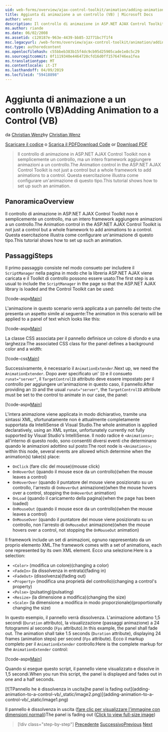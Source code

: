 ```yaml
---
uid: web-forms/overview/ajax-control-toolkit/animation/adding-animation-to-a-control-vb
title: Aggiunta di animazione a un controllo (VB) | Microsoft Docs
author: wenz
description: Il controllo di animazione in ASP.NET AJAX Control Toolkit non è semplicemente un controllo, ma un intero framework aggiungere animazioni a un controllo. Questa esercitazione viene illustrato come...
ms.author: riande
ms.date: 06/02/2008
ms.assetid: c120187e-963e-4439-bb85-32771bc7f1f4
msc.legacyurl: /web-forms/overview/ajax-control-toolkit/animation/adding-animation-to-a-control-vb
msc.type: authoredcontent
ms.openlocfilehash: c55bbeb383b15f4dc9cb95d25905cade1e8c5c29
ms.sourcegitcommit: 0f1119340e4464720cfd16d0ff15764746ea1fea
ms.translationtype: MT
ms.contentlocale: it-IT
ms.lasthandoff: 04/09/2019
ms.locfileid: "59418898"
---
```

# <a name="adding-animation-to-a-control-vb"></a><span data-ttu-id="fca7e-104">Aggiunta di animazione a un controllo (VB)</span><span class="sxs-lookup"><span data-stu-id="fca7e-104">Adding Animation to a Control (VB)</span></span>

<span data-ttu-id="fca7e-105">da [Christian Wenz](https://github.com/wenz)</span><span class="sxs-lookup"><span data-stu-id="fca7e-105">by [Christian Wenz](https://github.com/wenz)</span></span>

<span data-ttu-id="fca7e-106">[Scaricare il codice](http://download.microsoft.com/download/f/9/a/f9a26acd-8df4-4484-8a18-199e4598f411/Animation1.vb.zip) o [Scarica il PDF](http://download.microsoft.com/download/6/7/1/6718d452-ff89-4d3f-a90e-c74ec2d636a3/animation1VB.pdf)</span><span class="sxs-lookup"><span data-stu-id="fca7e-106">[Download Code](http://download.microsoft.com/download/f/9/a/f9a26acd-8df4-4484-8a18-199e4598f411/Animation1.vb.zip) or [Download PDF](http://download.microsoft.com/download/6/7/1/6718d452-ff89-4d3f-a90e-c74ec2d636a3/animation1VB.pdf)</span></span>

> <span data-ttu-id="fca7e-107">Il controllo di animazione in ASP.NET AJAX Control Toolkit non è semplicemente un controllo, ma un intero framework aggiungere animazioni a un controllo.</span><span class="sxs-lookup"><span data-stu-id="fca7e-107">The Animation control in the ASP.NET AJAX Control Toolkit is not just a control but a whole framework to add animations to a control.</span></span> <span data-ttu-id="fca7e-108">Questa esercitazione illustra come configurare un'animazione di questo tipo.</span><span class="sxs-lookup"><span data-stu-id="fca7e-108">This tutorial shows how to set up such an animation.</span></span>


## <a name="overview"></a><span data-ttu-id="fca7e-109">Panoramica</span><span class="sxs-lookup"><span data-stu-id="fca7e-109">Overview</span></span>

<span data-ttu-id="fca7e-110">Il controllo di animazione in ASP.NET AJAX Control Toolkit non è semplicemente un controllo, ma un intero framework aggiungere animazioni a un controllo.</span><span class="sxs-lookup"><span data-stu-id="fca7e-110">The Animation control in the ASP.NET AJAX Control Toolkit is not just a control but a whole framework to add animations to a control.</span></span> <span data-ttu-id="fca7e-111">Questa esercitazione illustra come configurare un'animazione di questo tipo.</span><span class="sxs-lookup"><span data-stu-id="fca7e-111">This tutorial shows how to set up such an animation.</span></span>

## <a name="steps"></a><span data-ttu-id="fca7e-112">Passaggi</span><span class="sxs-lookup"><span data-stu-id="fca7e-112">Steps</span></span>

<span data-ttu-id="fca7e-113">Il primo passaggio consiste nel modo consueto per includere il `ScriptManager` nella pagina in modo che la libreria ASP.NET AJAX viene caricata e il Toolkit di controllo possono essere usato:</span><span class="sxs-lookup"><span data-stu-id="fca7e-113">The first step is as usual to include the `ScriptManager` in the page so that the ASP.NET AJAX library is loaded and the Control Toolkit can be used:</span></span>

[!code-aspx[Main](adding-animation-to-a-control-vb/samples/sample1.aspx)]

<span data-ttu-id="fca7e-114">L'animazione in questo scenario verrà applicata a un pannello del testo che presenta un aspetto simile al seguente:</span><span class="sxs-lookup"><span data-stu-id="fca7e-114">The animation in this scenario will be applied to a panel of text which looks like this:</span></span>

[!code-aspx[Main](adding-animation-to-a-control-vb/samples/sample2.aspx)]

<span data-ttu-id="fca7e-115">La classe CSS associata per il pannello definisce un colore di sfondo e una larghezza:</span><span class="sxs-lookup"><span data-stu-id="fca7e-115">The associated CSS class for the panel defines a background color and a width:</span></span>

[!code-css[Main](adding-animation-to-a-control-vb/samples/sample3.css)]

<span data-ttu-id="fca7e-116">Successivamente, è necessario il `AnimationExtender`.</span><span class="sxs-lookup"><span data-stu-id="fca7e-116">Next up, we need the `AnimationExtender`.</span></span> <span data-ttu-id="fca7e-117">Dopo aver specificato un' `ID` e il consueto `runat="server"`, il `TargetControlID` attributo deve essere impostato per il controllo per aggiungere un'animazione in questo caso, il pannello:</span><span class="sxs-lookup"><span data-stu-id="fca7e-117">After providing an `ID` and the usual `runat="server"`, the `TargetControlID` attribute must be set to the control to animate in our case, the panel:</span></span>

[!code-aspx[Main](adding-animation-to-a-control-vb/samples/sample4.aspx)]

<span data-ttu-id="fca7e-118">L'intera animazione viene applicata in modo dichiarativo, tramite una sintassi XML, sfortunatamente non è attualmente completamente supportata da IntelliSense di Visual Studio.</span><span class="sxs-lookup"><span data-stu-id="fca7e-118">The whole animation is applied declaratively, using an XML syntax, unfortunately currently not fully supported by Visual Studio's IntelliSense.</span></span> <span data-ttu-id="fca7e-119">Il nodo radice è `<Animations>;` all'interno di questo nodo, sono consentiti diversi eventi che determinano quando le animazioni adottino sul posto:</span><span class="sxs-lookup"><span data-stu-id="fca7e-119">The root node is `<Animations>;` within this node, several events are allowed which determine when the animation(s) take(s) place:</span></span>

- `OnClick` <span data-ttu-id="fca7e-120">(fare clic del mouse)</span><span class="sxs-lookup"><span data-stu-id="fca7e-120">(mouse click)</span></span>
- `OnHoverOut` <span data-ttu-id="fca7e-121">(quando il mouse esce da un controllo)</span><span class="sxs-lookup"><span data-stu-id="fca7e-121">(when the mouse leaves a control)</span></span>
- `OnHoverOver` <span data-ttu-id="fca7e-122">(quando il puntatore del mouse viene posizionato su un controllo, l'arresto di `OnHoverOut` animazione)</span><span class="sxs-lookup"><span data-stu-id="fca7e-122">(when the mouse hovers over a control, stopping the `OnHoverOut` animation)</span></span>
- `OnLoad` <span data-ttu-id="fca7e-123">(quando il caricamento della pagina)</span><span class="sxs-lookup"><span data-stu-id="fca7e-123">(when the page has been loaded)</span></span>
- `OnMouseOut` <span data-ttu-id="fca7e-124">(quando il mouse esce da un controllo)</span><span class="sxs-lookup"><span data-stu-id="fca7e-124">(when the mouse leaves a control)</span></span>
- `OnMouseOver` <span data-ttu-id="fca7e-125">(quando il puntatore del mouse viene posizionato su un controllo, non l'arresto di `OnMouseOut` animazione)</span><span class="sxs-lookup"><span data-stu-id="fca7e-125">(when the mouse hovers over a control, not stopping the `OnMouseOut` animation)</span></span>

<span data-ttu-id="fca7e-126">Il framework include un set di animazioni, ognuno rappresentato da un proprio elemento XML.</span><span class="sxs-lookup"><span data-stu-id="fca7e-126">The framework comes with a set of animations, each one represented by its own XML element.</span></span> <span data-ttu-id="fca7e-127">Ecco una selezione:</span><span class="sxs-lookup"><span data-stu-id="fca7e-127">Here is a selection:</span></span>

- `<Color>` <span data-ttu-id="fca7e-128">(modifica un colore)</span><span class="sxs-lookup"><span data-stu-id="fca7e-128">(changing a color)</span></span>
- `<FadeIn>` <span data-ttu-id="fca7e-129">(la dissolvenza in entrata)</span><span class="sxs-lookup"><span data-stu-id="fca7e-129">(fading in)</span></span>
- `<FadeOut>` <span data-ttu-id="fca7e-130">(dissolvenza)</span><span class="sxs-lookup"><span data-stu-id="fca7e-130">(fading out)</span></span>
- `<Property>` <span data-ttu-id="fca7e-131">(modifica una proprietà del controllo)</span><span class="sxs-lookup"><span data-stu-id="fca7e-131">(changing a control's property)</span></span>
- `<Pulse>` <span data-ttu-id="fca7e-132">(pulsating)</span><span class="sxs-lookup"><span data-stu-id="fca7e-132">(pulsating)</span></span>
- `<Resize>` <span data-ttu-id="fca7e-133">(la dimensione a modifica)</span><span class="sxs-lookup"><span data-stu-id="fca7e-133">(changing the size)</span></span>
- `<Scale>` <span data-ttu-id="fca7e-134">(la dimensione a modifica in modo proporzionale)</span><span class="sxs-lookup"><span data-stu-id="fca7e-134">(proportionally changing the size)</span></span>

<span data-ttu-id="fca7e-135">In questo esempio, il pannello verrà dissolvenza. L'animazione adottano 1,5 secondi (`Duration` attributo), la visualizzazione (passaggi animazione) a 24 fotogrammi al secondo (`Fps` attributo).</span><span class="sxs-lookup"><span data-stu-id="fca7e-135">In this example, the panel shall fade out. The animation shall take 1.5 seconds (`Duration` attribute), displaying 24 frames (animation steps) per second (`Fps` attribute).</span></span> <span data-ttu-id="fca7e-136">Ecco il markup completo per il `AnimationExtender` controllo:</span><span class="sxs-lookup"><span data-stu-id="fca7e-136">Here is the complete markup for the `AnimationExtender` control:</span></span>

[!code-aspx[Main](adding-animation-to-a-control-vb/samples/sample5.aspx)]

<span data-ttu-id="fca7e-137">Quando si esegue questo script, il pannello viene visualizzato e dissolve in 1,5 secondi.</span><span class="sxs-lookup"><span data-stu-id="fca7e-137">When you run this script, the panel is displayed and fades out in one and a half seconds.</span></span>


[![T<span data-ttu-id="fca7e-138">Pannello he è dissolvenza in uscita]</span><span class="sxs-lookup"><span data-stu-id="fca7e-138">he panel is fading out]</span></span>(adding-animation-to-a-control-vb/_static/image2.png)](adding-animation-to-a-control-vb/_static/image1.png)

<span data-ttu-id="fca7e-139">Il pannello è dissolvenza in uscita ([fare clic per visualizzare l'immagine con dimensioni normali](adding-animation-to-a-control-vb/_static/image3.png))</span><span class="sxs-lookup"><span data-stu-id="fca7e-139">The panel is fading out ([Click to view full-size image](adding-animation-to-a-control-vb/_static/image3.png))</span></span>

> [!div class="step-by-step"]
> <span data-ttu-id="fca7e-140">[Precedente](dynamically-controlling-updatepanel-animations-cs.md)
> [Successivo](executing-several-animations-at-the-same-time-vb.md)</span><span class="sxs-lookup"><span data-stu-id="fca7e-140">[Previous](dynamically-controlling-updatepanel-animations-cs.md)
[Next](executing-several-animations-at-the-same-time-vb.md)</span></span>
